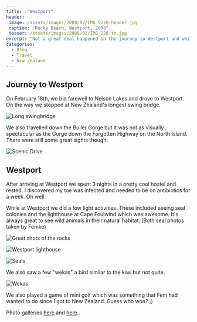 ```yaml
---
title:  "Westport"
header:
 image: /assets/images/2008/02/IMG_5220-header.jpg
 caption: "Rocky Beach, Westport, 2008"
 teaser: /assets/images/2008/02/IMG_220-tn.jpg
excerpt: "Not a great deal happened on the journey to Westport and while we were there."
categories: 
  - Blog
  - Travel
  - New Zealand
---
```

## Journey to Westport
On February 18th, we bid farewell to Nelson Lakes and drove to Westport. On the way we stopped at New Zealand's longest swing bridge.

![Long swingbridge](https://photos.smugmug.com/New-Zealand/Drive-to-Westport/i-HwxHBRd/0/f1e03ec8/XL/IMG_5156-XL.jpg)

We also travelled down the Buller Gorge but it was not as visually spectacular as the Gorge down the Forgotten Highway on the North Island. There were still some great sights though.

![Scenic Drive](https://photos.smugmug.com/New-Zealand/Drive-to-Westport/i-nVW8KMG/0/6e47c215/XL/IMG_5208-XL.jpg)

## Westport
After arriving at Westport we spent 3 nights in a pretty cool hostel and rested. I discovered my toe was infected and needed to be on antibiotics for a week. Oh well.

While at Westport we did a few light activities. These included seeing seal colonies and the lighthouse at Cape Foulwind which was awesome. It's always great to see wild animals in their natural habitat. (Both seal photos taken by Femke)

![Great shots of the rocks](https://photos.smugmug.com/New-Zealand/Westport-Cape-Foulwind/i-GQdtWRH/0/2a7da217/X2/IMG_5296crop-X2.jpg)

![Westport lighthouse](https://photos.smugmug.com/New-Zealand/Westport-Cape-Foulwind/i-Dmd3Vkh/0/685cab00/XL/IMG_5310-XL.jpg)

![Seals](https://photos.smugmug.com/New-Zealand/Westport-Cape-Foulwind/i-VvqvwL4/0/9e3815f0/XL/IMG_5247-XL.jpg)

We also saw a few "wekas" a bird similar to the kiwi but not quite.

![Wekas](https://photos.smugmug.com/New-Zealand/Westport-Cape-Foulwind/i-S5NLMhK/0/9b585556/X2/IMG_5337crop-X2.jpg)

We also played a game of mini golf which was something that Fem had wanted to do since I got to New Zealand. Guess who won? ;)

Photo galleries [here](http://photos.mattcorr.com/New-Zealand/Drive-to-Westport/i-HwxHBRd) and [here](http://photos.mattcorr.com/New-Zealand/Westport-Cape-Foulwind/).